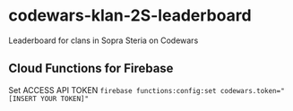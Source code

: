 # codewars-klan-2S-leaderboard
Leaderboard for clans in Sopra Steria on Codewars

## Cloud Functions for Firebase
Set ACCESS API TOKEN `firebase functions:config:set codewars.token="[INSERT YOUR TOKEN]"`